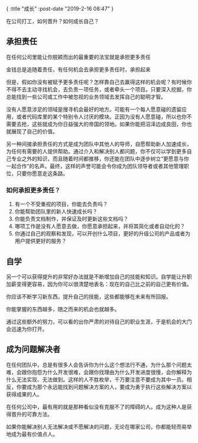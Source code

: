 {
    :title "成长"
    :post-date "2019-2-16 08:47"
}


在公司打工，如何晋升？如何成长自己？

## 承担责任

在任何公司里能让你脱颖而出的最重要的法宝就是承担更多责任

金钱总是追随着责任，有任何机会去承担更多责任时，承担起来

但是，假如你没有被赋予更多责任呢？怎样靠自己去赢得这样的机会呢？有时候你不得不去主动寻找机会，去负责一项任务，或者牵头一个项目。只要深入挖掘，你总能找到一些公司或工作中被忽视的业务领域去发挥自己的聪明才智。

没有人愿意涉足的领域是搜寻机会最好的地方。可能有一个每人愿意碰的遗留应用，或者代码库里的某个特别令人讨厌的模块。正因为没有人愿意碰，所以也你不需要去抢，这些就成为你日益强大的帝国的领地。如果你能把沼泽边成良田，你也就展现了自己的价值。

另一种间接承担责任的方式是成为团队中其他人的导师，自愿帮助新人加速成长，为任何有需要的人提供帮助。通过介入和解决别人都问题，你不仅可以学到更多自己专业之外的知识，而且随着时间都推移，你还能在团队中逐步树立“更愿意与你一起合作”的名声。最终，这样的声誉可能会令你成为团队领导者或者其他管理职位，只要你愿意走这条路。

### 如何承担更多责任？

1. 有一个不受重视的项目，你能去负责吗？
2. 你能帮助团队里的新人快速成长吗？
3. 你能负责文档制作，并保证及时更新这些文档吗？
4. 哪项工作是没有人愿意去做，你愿意承担起来，并将其简化或者自动化的？
5. 你通过自己的观察和发现，可以开创什么项目，更好的升级公司的产品或者为用户提供更好的服务？

## 自学

另一个可以获得提升的非常好办法就是不断增加自己的技能和知识。自学能让升职加薪变得更容易，因为你可以很清楚地表名：现在的自己比之前的自己更有价值。

你应该不断学习新东西，提升自己的技能，这些都能够在未来有所回报。

你能掌握的东西越多，随之而来的机会也就越多。

通过这些额外的努力，可以看的出你严肃的对待自己的职业生涯，于是机会的大门会迅速为你打开。

## 成为问题解决者

在任何团队中，总是有很多人会告诉你为什么这个想法行不通，为什么那个问题太难，会跟你抱怨为什么开发很难，会跟你找理由为什么开发进度很慢，会你解释为什么无法实现、无法做到。这样的人不胜枚举，千万要注意不要成为其中一员。相反，你要成为那个永远能找到问题解决方案的人，要成为勇于执行这些解决方案以获得成果的人。

在任何公司中，最有用的就是那种看似没有克服不了的障碍的人。成为这种人是获得晋升的可靠方法。

如果你能解决别人无法解决或不愿解决的问题，无论在哪家公司，你都能轻而易举地成为最有价值点人。

